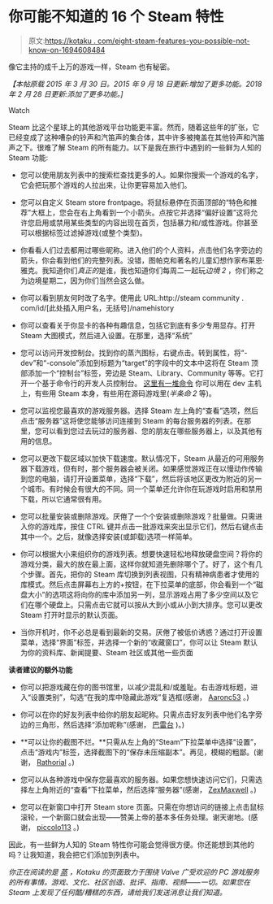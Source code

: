 # 你可能不知道的 16 个 Steam 特性

> 原文:[https://kotaku . com/eight-steam-features-you-possible-not-know-on-1694608484](https://kotaku.com/eight-steam-features-you-probably-dont-know-about-1694608484)

像它主持的成千上万的游戏一样，Steam 也有秘密。

*【本帖原载 2015 年 3 月 30 日。2015 年 9 月 18 日更新:增加了更多功能。2018 年 2 月 28 日更新:添加了更多功能。]*

Watch

Steam 比这个星球上的其他游戏平台功能更丰富。然而，随着这些年的扩张，它已经变成了这种嘈杂的铃声和汽笛声的集合体，其中许多被掩盖在其他铃声和汽笛声之下。很难了解 Steam 的所有能力。以下是我在旅行中遇到的一些鲜为人知的 Steam 功能:

*   您可以使用朋友列表中的搜索栏查找更多的人。如果你搜索一个游戏的名字，它会把玩那个游戏的人拉出来，让你更容易加入他们。
*   您可以自定义 Steam store frontpage。将鼠标悬停在页面顶部的“特色和推荐”大框上，您会在右上角看到一个小箭头。点按它并选择“偏好设置”这将允许您启用或禁用某些类型的内容出现在首页，包括暴力和/或性游戏。你甚至可以根据标签过滤掉游戏(或整个类型)。

*   你看看人们过去都用过哪些昵称。进入他们的个人资料，点击他们名字旁边的箭头，你会看到他们的完整列表。没错，图帕克和著名的儿童幻想作家布莱恩·雅克。我知道你们*真正的*是谁，我也知道你们每周二一起玩*边境 2* ，你们称之为边境星期二，因为你们当然会这么做。
*   你可以看到朋友何时改了名字。使用此 URL:http://steam community . com/id/[此处插入用户名，无括号]/namehistory
*   你可以查看关于你显卡的各种有趣信息，包括它到底有多少专用显存。打开 Steam 大图模式，然后进入设置。在那里，选择“系统”

*   您可以访问开发控制台。找到你的蒸汽图标，右键点击。转到属性，将“-dev”和“-console”添加到标题为“target”的字段中的文本中这将在 Steam 顶部添加一个“控制台”标签，旁边是 Steam、Library、Community 等等。它打开一个基于命令行的开发人员控制台。 [这里有一堆命令](https://developer.valvesoftware.com/wiki/Command_Line_Options#SteamCMD) 你可以用在 dev 主机上，有些用 Steam 本身，有些用在源码游戏里(*半条命 2* 等)。
*   您可以监视您最喜欢的游戏服务器。选择 Steam 左上角的“查看”选项，然后点击“服务器”这将使您能够访问连接到 Steam 的每台服务器的列表。在那里，您可以看到您过去玩过的服务器、您的朋友在哪些服务器上，以及其他有用的信息。
*   您可以更改下载区域以加快下载速度。默认情况下，Steam 从最近的可用服务器下载游戏，但有时，那个服务器会被关闭。如果感觉游戏正在以慢动作传输到您的电脑，请打开设置菜单，选择“下载”，然后将该地区更改为附近的另一个城市。有时候会有很大的不同。同一个菜单还允许你在玩游戏时启用和禁用下载，所以它通常很有用。

*   您可以批量安装或删除游戏。厌倦了一个个安装或删除游戏？批量做。只需进入你的游戏库，按住 CTRL 键并点击一批游戏来突出显示它们，然后右键点击其中一个。之后，就像选择安装(或卸载)选项一样简单。
*   你可以根据大小来组织你的游戏列表。想要快速轻松地释放硬盘空间？将你的游戏分类，最大的放在最上面，这样你就知道先删除哪个了。好了，这个有几个步骤。首先，把你的 Steam 库切换到列表视图，只有精神病患者才使用的库模式。然后点击屏幕右上方的+按钮，在下拉菜单的底部，你会看到一个“磁盘大小”的选项这将向你的库中添加另一列，显示游戏占用了多少空间以及它们在哪个硬盘上。只需点击它就可以按从大到小或从小到大排序。您可以更改 Steam 打开时显示的默认页面。
*   当你开机时，你不必总是看到最新的交易。厌倦了被低价诱惑？通过打开设置菜单，选择“界面”标签，并选择一个新的“收藏窗口”，你可以让 Steam 默认为你的资料库、新闻提要、Steam 社区或其他一些页面

**读者建议的额外功能**

*   你可以把游戏藏在你的图书馆里，以减少混乱和/或羞耻。右击游戏标题，进入“设置类别”，勾选“在我的库中隐藏此游戏”复选框(感谢， [Aaronc53](http://aaronmc53.kinja.com/) 。)

*   你可以在你的好友列表中给你的朋友起昵称。只需点击好友列表中他们名字旁边的三角形，然后选择“添加昵称”(感谢， [巴雷台](http://barre2faire.kinja.com/) )。)
*   **可以让你的截图不烂。**只需从左上角的“Steam”下拉菜单中选择“设置”，点击“游戏内”标签，选择截图下的“保存未压缩副本”。再见，模糊的粗鄙。(谢谢， [Rathorial](http://kinja.com/rathorial) 。)
*   您可以从各种游戏中保存您最喜欢的服务器。如果您想快速访问它们，只需选择左上角附近的“查看”下拉菜单，然后选择“服务器”(感谢， [ZexMaxwell](https://kinja.com/ZexMaxwell) 。)
*   您可以在新窗口中打开 Steam store 页面。只需在你想访问的链接上点击鼠标滚轮，一个新窗口就会出现——赞美上帝的基本多任务处理。谢天谢地。(感谢， [piccolo113](http://kinja.com/kyleevans) 。)

因此，有一些鲜为人知的 Steam 特性你可能会觉得很方便。你还能想到其他的吗？让我知道，我会把它们添加到列表中。

*你正在阅读的是* [*蒸*](http://kotaku.com/c/steamed) *，Kotaku 的页面致力于围绕 Valve 广受欢迎的 PC 游戏服务的所有事情。游戏、文化、社区创造、批评、指南、视频——一切。如果您在 Steam 上发现了任何酷/糟糕的东西，请给我们发送消息让我们知道。*